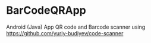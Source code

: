# BarCodeQRApp
Android (Java) App QR code and Barcode scanner using https://github.com/yuriy-budiyev/code-scanner
